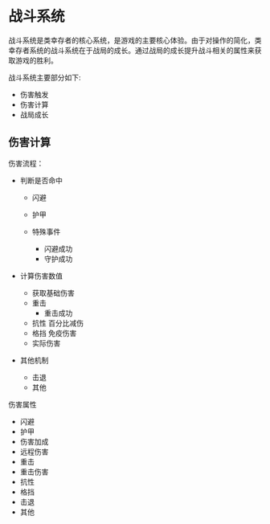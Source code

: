 # 战斗系统

战斗系统是类幸存者的核心系统，是游戏的主要核心体验。由于对操作的简化，类幸存者系统的战斗系统在于战局的成长。通过战局的成长提升战斗相关的属性来获取游戏的胜利。

战斗系统主要部分如下:

- 伤害触发
- 伤害计算
- 战局成长
  
## 伤害计算

伤害流程：

- 判断是否命中
  
    - 闪避
    - 护甲
    - 特殊事件

        - 闪避成功
        - 守护成功

- 计算伤害数值

    - 获取基础伤害
    - 重击
        - 重击成功
    - 抗性 百分比减伤
    - 格挡 免疫伤害
    - 实际伤害


- 其他机制

    - 击退
    - 其他

伤害属性

- 闪避
- 护甲
- 伤害加成
- 远程伤害
- 重击
- 重击伤害
- 抗性
- 格挡
- 击退
- 其他